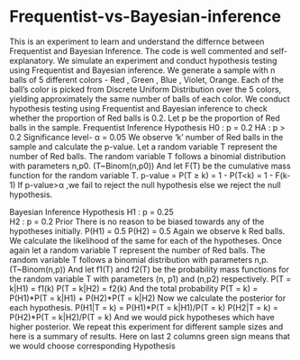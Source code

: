 # Frequentist-vs-Bayesian-inference
This is an experiment to learn and understand the differnce between Frequentist and Bayesian Inference. The code is well commented and self-explanatory. 
We simulate an experiment and conduct hypothesis testing using Frequentist and Bayesian inference. We generate a sample with n balls of 5 different colors - Red , Green , Blue , Violet, Orange. Each of the ball’s color is picked from Discrete Uniform Distribution over the 5 colors, yielding approximately the same number of balls of each color. We conduct hypothesis testing using Frequentist and Bayesian inference to check whether the proportion of Red balls is 0.2.
Let p be the proportion of Red balls in the sample. 
Frequentist Inference
Hypothesis
H0 : p = 0.2 
HA : p > 0.2
Significance level- α = 0.05
We observe ‘k’ number of Red balls in the sample and calculate the p-value.
Let a random variable T represent  the number of Red balls.
The random variable T follows a binomial distribution with parameters n,p0. (T~Binom(n,p0))
And let F(T) be the cumulative mass function for the random variable T. 
p-value = P(T ≥  k) = 1 - P(T<k) = 1 - F(k-1)
If p-value>α ,we fail to reject the null hypothesis else we reject the null hypothesis. 
 
Bayesian Inference
Hypothesis 
H1 : p =  0.25       
H2  : p = 0.2
Prior
There is no reason to be biased towards any of the hypotheses initially.
P(H1) = 0.5
P(H2) = 0.5 
Again we observe k Red balls. 
We calculate the likelihood of the same for each of the hypotheses.
Once again let a random variable T represent  the number of Red balls.
The random variable T follows a binomial distribution with parameters n,p. (T~Binom(n,p))
And let f1(T) and f2(T) be the probability mass functions for the random variable T with parameters (n, p1) and (n,p2) respectively. 
P(T = k|H1) = f1(k)
P(T = k|H2) = f2(k)
And the total probability P(T = k) = P(H1)*P(T = k|H1) + P(H2)*P(T = k|H2)
Now we calculate the posterior for each hypothesis. 
P(H1|T = k) = P(H1)*P(T = k|H1)/P(T = k)
P(H2|T = k) = P(H2)*P(T = k|H2)/P(T = k)
And we would pick hypotheses which have higher posterior. 
We repeat this experiment for different sample sizes and here is a summary of results. 
Here on last 2 columns green sign means that we would choose corresponding Hypothesis
 


